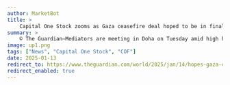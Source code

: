 ```yaml
---
author: MarketBot
title: >
    Capital One Stock zooms as Gaza ceasefire deal hoped to be in final stages as mediators meet in Qatar
summary: >
    © The Guardian—Mediators are meeting in Doha on Tuesday amid high hopes that Gaza ceasefire negotiations are in their final stages after claims of a breakthrough in overnight talks.
image: up1.png
tags: ["News", "Capital One Stock", "COF"]
date: 2025-01-13
redirect_to: https://www.theguardian.com/world/2025/jan/14/hopes-gaza-ceasefire-deal-in-final-stages-as-mediators-meet-in-qatar
redirect_enabled: true
---
```


